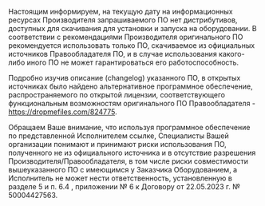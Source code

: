 Настоящим информируем, на текущую дату на информационных ресурсах Производителя запрашиваемого ПО нет дистрибутивов, доступных для скачивания для установки и запуска на оборудовании. В соответствии с рекомендациями Производителя оригинального ПО рекомендуется использовать только ПО, скачиваемое из официальных источников Правообладателя ПО, и в случае использования какого-либо иного ПО не может гарантироваться его работоспособность.

Подробно изучив описание (changelog) указанного ПО, в открытых источниках было найдено альтернативное программное обеспечение, распространяемого по открытой лицензии, соответствующего функциональным возможностям оригинального ПО Правообладателя - https://dropmefiles.com/824775.

Обращаем Ваше внимание, что используя программное обеспечение по представленной Исполнителем ссылке, Специалисты Вашей организации понимают и принимают риски использования ПО, полученного не из официального источника и в отсутствие разрешения Производителя/Правообладателя, в том числе риски совместимости вышеуказанного ПО с имеющимся у Заказчика Оборудованием, а Исполнитель не может нести ответственность, установленную в разделе 5 и п. 6.4 , приложении № 6 к Договору от 22.05.2023 г. № 50004427563.
